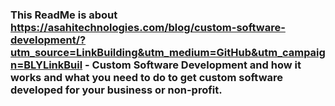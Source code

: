 ### This ReadMe is about https://asahitechnologies.com/blog/custom-software-development/?utm_source=LinkBuilding&utm_medium=GitHub&utm_campaign=BLYLinkBuil - Custom Software Development and how it works and what you need to do to get custom software developed for your business or non-profit.

